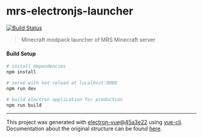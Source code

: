 # mrs-electronjs-launcher

[![Build Status](https://img.shields.io/azure-devops/build/Team-IF/e7b52226-3137-4340-8fb2-20112ce56432/3?style=for-the-badge)](https://dev.azure.com/Team-IF/Team-IF/_build/latest?definitionId=3&branchName=vue)

> Minecraft modpack launcher of MRS Minecraft server

#### Build Setup

``` bash
# install dependencies
npm install

# serve with hot reload at localhost:9080
npm run dev

# build electron application for production
npm run build


```

---

This project was generated with [electron-vue](https://github.com/SimulatedGREG/electron-vue)@[45a3e22](https://github.com/SimulatedGREG/electron-vue/tree/45a3e224e7bb8fc71909021ccfdcfec0f461f634) using [vue-cli](https://github.com/vuejs/vue-cli). Documentation about the original structure can be found [here](https://simulatedgreg.gitbooks.io/electron-vue/content/index.html).
